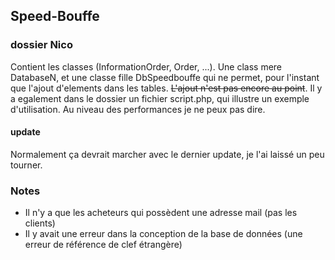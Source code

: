 ## Speed-Bouffe

### dossier Nico
Contient les classes (InformationOrder, Order, ...). Une class mere DatabaseN, et une classe fille DbSpeedbouffe qui ne permet, pour l'instant que l'ajout d'elements dans les tables.
~~L'ajout n'est pas encore au point~~. Il y a egalement dans le dossier un fichier script.php, qui illustre un exemple d'utilisation. Au niveau des performances je ne peux pas dire.

#### update
Normalement ça devrait marcher avec le dernier update, je l'ai laissé un peu tourner.

### Notes
 * Il n'y a que les acheteurs qui possèdent une adresse mail (pas les clients)
 * Il y avait une erreur dans la conception de la base de données (une erreur de référence de clef étrangère)

